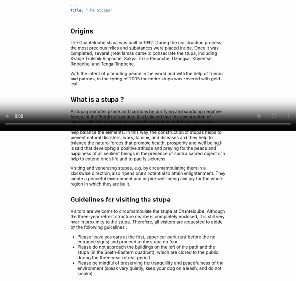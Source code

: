 ```yaml
---
title: "The Stupas"
---
```


<video id="background-video" preload="none" playsinline autoplay muted loop poster="./featured.jpg">
    <source src="/background.webm" type="video/webm">
    <source src="/background.mp4" type="video/mp4">
    <object data="" type="">
      <img src='./featured.jpg' title="Your browser does not support video">
    </object>
</video>

<script>
  var video = $('#background-video').remove();
  $('body').prepend(video);
</script>

<style>
  #background-video {
    position: fixed;
    top: 0;
    left: 0;
    right: 0;
    width: 100%;
  }
  #main-content p,
  #main-content ul li {
    backdrop-filter: blur(10px);
    padding: 5px 10px;
    border-radius: 4px;
  }
  #main-content {
    --color-neutral: 255, 255, 255;
    --color-neutral-50: 255, 255, 255;
    --color-neutral-100: 255, 255, 255;
    --color-neutral-200: 255, 255, 255;
    --color-neutral-300: 255, 255, 255;
    --color-neutral-400: 255, 255, 255;
    --color-neutral-500: 255, 255, 255;
    --color-neutral-600: 255, 255, 255;
    --color-neutral-700: 255, 255, 255;
    --color-neutral-800: 255, 255, 255;
    --color-neutral-900: 255,255,255;
    --color-primary-50: 255, 255, 255;
    --color-primary-100: 255, 255, 255;
    --color-primary-200: 255, 255, 255;
    --color-primary-300: 255, 255, 255;
    --color-primary-400: 255, 255, 255;
    --color-primary-500: 255, 255, 255;
    --color-primary-600: 255, 255, 255;
    --color-primary-700: 255, 255, 255;
    --color-primary-800: 255, 255, 255;
    --color-primary-900: 255, 255, 255;
    --color-secondary-50: 255, 255, 255;
    --color-secondary-100: 255, 255, 255;
    --color-secondary-200: 255, 255, 255;
    --color-secondary-300: 255, 255, 255;
    --color-secondary-400: 255, 255, 255;
    --color-secondary-500: 255, 255, 255;
    --color-secondary-600: 255, 255, 255;
    --color-secondary-700: 255, 255, 255;
    --color-secondary-800: 255, 255, 255;
    --color-secondary-900: 255, 255, 255;
  }
</style>

##  Origins

The Chanteloube stupa was built in 1992. During the construction process, the most precious relics and substances were placed inside. Once it was completed, several great lamas came to consecrate the stupa, including Kyabje Trulshik Rinpoche, Sakya Trizin Rinpoche, Dzongsar Khyentse Rinpoche, and Tenga Rinpoche. 

With the intent of promoting peace in the world and with the help of friends and patrons, in the spring of 2005 the entire stupa was covered with gold-leaf. 

##  What is a stupa ? 

A stupa promotes peace and harmony by purifying and subduing negative forces. In the Buddhist tradition, it is believed that the construction of stupas, with the sacred vases and other precious materials and relics placed within them, has the power to restore the earth’s energies and to help balance the elements. In this way, the construction of stupas helps to prevent natural disasters, wars, famine, and diseases and they help to balance the natural forces that promote health, prosperity and well being.It is said that developing a positive attitude and praying for the peace and happiness of all sentient beings in the presence of such a sacred object can help to extend one’s life and to pacify sickness. 

Visiting and venerating stupas, e.g. by circumambulating them in a clockwise direction, also ripens one’s potential to attain enlightenment. They create a peaceful environment and inspire well-being and joy for the whole region in which they are built. 

##  Guidelines for visiting the stupa 

Visitors are welcome to circumambulate the stupa at Chanteloube. Although the three-year retreat structure nearby is completely enclosed, it is still very near in proximity to the stupa. Therefore, all visitors are requested to abide by the following guidelines : 

* Please leave you cars at the first, upper car park (just before the no entrance signs) and proceed to the stupa on foot.
* Please do not approach the buildings on the left of the path and the stupa (in the South-Eastern quadrant), which are closed to the public during the three-year retreat period.
* Please be mindful of preserving the tranquillity and peacefulness of the environment (speak very quietly, keep your dog on a leash, and do not smoke)
